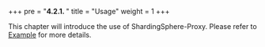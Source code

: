 +++
pre = "<b>4.2.1. </b>"
title = "Usage"
weight = 1
+++

This chapter will introduce the use of ShardingSphere-Proxy. 
Please refer to [Example](https://github.com/apache/shardingsphere/tree/master/examples) for more details.
